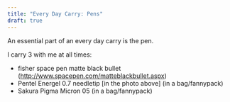 ```yaml
---
title: "Every Day Carry: Pens"
draft: true
---
```


An essential part of an every day carry is the pen.

I carry 3 with me at all times:

- fisher space pen matte black bullet (http://www.spacepen.com/matteblackbullet.aspx)
- Pentel Energel 0.7 needletip [in the photo above] (in a bag/fannypack)
- Sakura Pigma Micron 05 (in a bag/fannypack)
